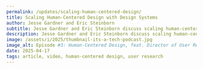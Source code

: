 ```yaml
---
permalink: /updates/scaling-human-centered-design/
title: Scaling Human-Centered Design with Design Systems
author: Jesse Gardner and Eric Steinborn
subtitle: Jesse Gardner and Eric Steinborn discuss scaling human-centered design with the New York State Design System on episode #3 of “ITS a Tech Podcast.”
description: Jesse Gardner and Eric Steinborn discuss scaling human-centered design with the New York State Design System on episode #3 of “ITS a Tech Podcast.”
image: /assets/i/2025/thumbnail-its-a-tech-podcast.jpg
image_alt: Episode #3: Human-Centered Design, feat. Director of User Research Jesse Gardner and Design System Lead Eric Steinborn
date: 2025-04-17
tags: article, video, human-centered design, user research
---
```

